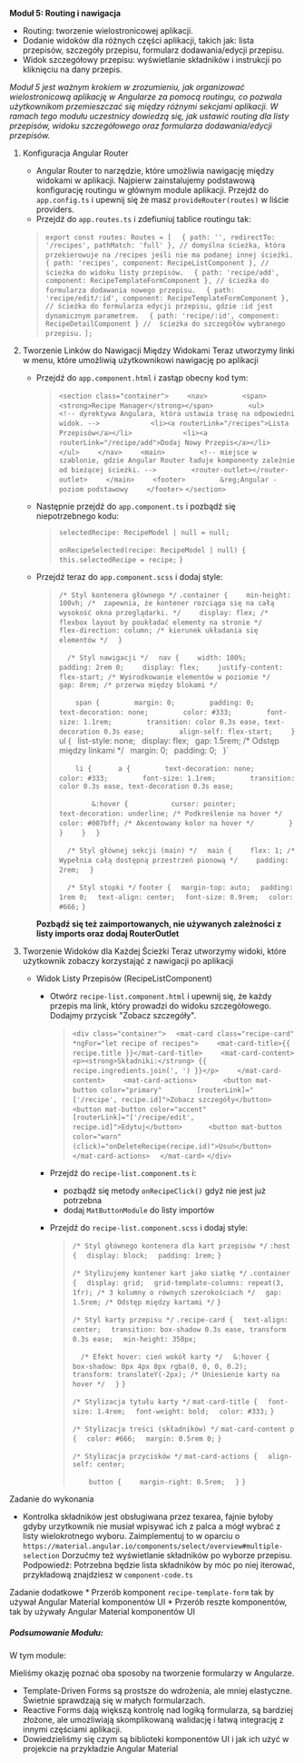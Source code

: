 **Moduł 5: Routing i nawigacja**
* Routing: tworzenie wielostronicowej aplikacji.
* Dodanie widoków dla różnych części aplikacji, takich jak: lista przepisów, szczegóły przepisu, formularz dodawania/edycji przepisu.
* Widok szczegółowy przepisu: wyświetlanie składników i instrukcji po kliknięciu na dany przepis.
  
_Moduł 5 jest ważnym krokiem w zrozumieniu, jak organizować wielostronicową aplikację w Angularze za pomocą routingu, co pozwala użytkownikom przemieszczać się między różnymi sekcjami aplikacji. W ramach tego modułu uczestnicy dowiedzą się, jak ustawić routing dla listy przepisów, widoku szczegółowego oraz formularza dodawania/edycji przepisów._


1. Konfiguracja Angular Router
   * Angular Router to narzędzie, które umożliwia nawigację między widokami w aplikacji. Najpierw zainstalujemy podstawową konfigurację routingu w głównym module aplikacji.
   Przejdź do `app.config.ts` i upewnij się że masz `provideRouter(routes)` w liście providers.
   * Przejdź do `app.routes.ts` i zdefiuniuj tablice routingu tak:
    > `export const routes: Routes = [`
    > `  { path: '', redirectTo: '/recipes', pathMatch: 'full' }, // domyślna ścieżka, która przekierowuje na /recipes jeśli nie ma podanej innej ścieżki.`
    > `  { path: 'recipes', component: RecipeListComponent }, // ścieżka do widoku listy przepisów.`
    > `  { path: 'recipe/add', component: RecipeTemplateFormComponent }, // ścieżka do formularza dodawania nowego przepisu.`
    > `  { path: 'recipe/edit/:id', component: RecipeTemplateFormComponent }, // ścieżka do formularza edycji przepisu, gdzie :id jest dynamicznym parametrem.`
    > `  { path: 'recipe/:id', component: RecipeDetailComponent } //  ścieżka do szczegółów wybranego przepisu.`
    > `];`

2. Tworzenie Linków do Nawigacji Między Widokami
   Teraz utworzymy linki w menu, które umożliwią użytkownikowi nawigację po aplikacji

    * Przejdź do `app.component.html` i zastąp obecny kod tym:
      > `<section class="container">`
      > `    <nav>`
      > `        <span><strong>Recipe Manager</strong></span>`
      > `        <ul>`
      > `            <!-- dyrektywa Angulara, która ustawia trasę na odpowiedni widok. -->`
      > `            <li><a routerLink="/recipes">Lista Przepisów</a></li>`
      > `            <li><a routerLink="/recipe/add">Dodaj Nowy Przepis</a></li>`
      > `        </ul>`
      > `    </nav>`
      > `    <main>`
      > `        <!-- miejsce w szablonie, gdzie Angular Router ładuje komponenty zależnie od bieżącej ścieżki. -->`
      > `        <router-outlet></router-outlet>`
      > `    </main>`
      > `    <footer>`
      > `        &reg;Angular - poziom podstawowy`
      > `    </footer>`
      > `</section>`

    * Następnie przejdź do `app.component.ts` i pozbądź się niepotrzebnego kodu:
        > `selectedRecipe: RecipeModel | null = null;`
        >
        > `onRecipeSelected(recipe: RecipeModel | null) {`
        > `  this.selectedRecipe = recipe;`
        > `}`

    * Przejdź teraz do `app.component.scss` i dodaj style:
      > `/* Styl kontenera głównego */`
      > `.container {`
      > `    min-height: 100vh; /*  zapewnia, że kontener rozciąga się na całą wysokość okna przeglądarki. */`
      > `    display: flex; /* flexbox layout by poukładać elementy na stronie */`
      > `    flex-direction: column; /* kierunek układania się elementów */`
      > `  }`
      > 
      > `  /* Styl nawigacji */`
      > `  nav {`
      > `    width: 100%;`
      > `    padding: 2rem 0;`
      > `    display: flex;`
      > `    justify-content: flex-start; /* Wyśrodkowanie elementów w poziomie */`
      > `    gap: 8rem; /* przerwa między blokami */`
      > 
      > `    span {`
      > `        margin: 0;`
      > `        padding: 0;`
      > `        text-decoration: none;`
      > `        color: #333;`
      > `        font-size: 1.1rem;`
      > `        transition: color 0.3s ease, text-decoration 0.3s ease;`
      > `        align-self: flex-start;`
      > `    }`
      > `
      > `    ul {`
      > `      list-style: none;`
      > `      display: flex;`
      > `      gap: 1.5rem; /* Odstęp między linkami */`
      > `      margin: 0;`
      > `      padding: 0;`
      > `    }`
      > 
      > `    li {`
      > `      a {`
      > `        text-decoration: none;`
      > `        color: #333;`
      > `        font-size: 1.1rem;`
      > `        transition: color 0.3s ease, text-decoration 0.3s ease;`
      > 
      > `        &:hover {`
      > `          cursor: pointer;`
      > `          text-decoration: underline; /* Podkreślenie na hover */`
      > `          color: #007bff; /* Akcentowany kolor na hover */`
      > `        }`
      > `      }`
      > `    }`
      > `  }`
      > 
      > `  /* Styl głównej sekcji (main) */`
      > `  main {`
      > `    flex: 1; /* Wypełnia całą dostępną przestrzeń pionową */`
      > `    padding: 2rem;`
      > `  }`
      > 
      > `  /* Styl stopki */`
      > `footer {`
      > `  margin-top: auto;`
      > `  padding: 1rem 0;`
      > `  text-align: center;`
      > `  font-size: 0.9rem;`
      > `  color: #666;`
      > `}`


        **Pozbądź się też zaimportowanych, nie używanych zależności z listy imports oraz dodaj RouterOutlet**

3. Tworzenie Widoków dla Każdej Ścieżki
    Teraz utworzymy widoki, które użytkownik zobaczy korzystająć z nawigacji po aplikacji

    * Widok Listy Przepisów (RecipeListComponent)
      * Otwórz `recipe-list.component.html` i upewnij się, że każdy przepis ma link, który prowadzi do widoku szczegółowego. Dodajmy przycisk "Zobacz szczegóły".
        > `<div class="container">`
        > `  <mat-card class="recipe-card" *ngFor="let recipe of recipes">`
        > `    <mat-card-title>{{ recipe.title }}</mat-card-title>`
        > `    <mat-card-content>`
        > `      <p><strong>Składniki:</strong> {{ recipe.ingredients.join(', ') }}</p>`
        > `    </mat-card-content>`
        > `    <mat-card-actions>`
        > `      <button mat-button color="primary"`
        > `        [routerLink]="['/recipe', recipe.id]">Zobacz szczegóły</button>`
        > `      <button mat-button color="accent"`
        > `        [routerLink]="['/recipe/edit', recipe.id]">Edytuj</button>`
        > `      <button mat-button color="warn"`
        > `        (click)="onDeleteRecipe(recipe.id)">Usuń</button>`
        > `    </mat-card-actions>`
        > `  </mat-card>`
        > `</div>`

      * Przejdź do `recipe-list.component.ts` i: 
        * pozbądź się metody `onRecipeClick()` gdyż nie jest już potrzebna
        * dodaj `MatButtonModule` do listy importów

      * Przejdź do `recipe-list.component.scss` i dodaj style:
        > `/* Styl głównego kontenera dla kart przepisów */`
        > `:host {`
        > `  display: block;`
        > `  padding: 1rem;`
        > `}`
        > 
        > `/* Stylizujemy kontener kart jako siatkę */`
        > `.container {`
        > `  display: grid;`
        > `  grid-template-columns: repeat(3, 1fr); /* 3 kolumny o równych szerokościach */`
        > `  gap: 1.5rem; /* Odstęp między kartami */`
        > `}`
        > 
        > `/* Styl karty przepisu */`
        > `.recipe-card {`
        > `  text-align: center;`
        > `  transition: box-shadow 0.3s ease, transform 0.3s ease;`
        > `  min-height: 350px;`
        > 
        > `  /* Efekt hover: cień wokół karty */`
        > `  &:hover {`
        > `    box-shadow: 0px 4px 8px rgba(0, 0, 0, 0.2);`
        > `    transform: translateY(-2px); /* Uniesienie karty na hover */`
        > `  }`
        > `}`
        > 
        > `/* Stylizacja tytułu karty */`
        > `mat-card-title {`
        > `  font-size: 1.4rem;`
        > `  font-weight: bold;`
        > `  color: #333;`
        > `}`
        > 
        > `/* Stylizacja treści (składników) */`
        > `mat-card-content p {`
        > `  color: #666;`
        > `  margin: 0.5rem 0;`
        > `}`
        > 
        > `/* Stylizacja przycisków */`
        > `mat-card-actions {`
        > `  align-self: center;`
        > 
        > `    button {`
        > `    margin-right: 0.5rem;`
        > `  }`
        > `}`


Zadanie do wykonania
  * Kontrolka składników jest obsługiwana przez texarea, fajnie byłoby gdyby urzytkownik nie musiał wpisywać ich z palca a mógł wybrać z listy wielokrotnego wyboru. Zaimplementuj to w oparciu o `https://material.angular.io/components/select/overview#multiple-selection`
  Dorzućmy też wyświetlanie składników po wyborze przepisu.
  Podpowiedź: Potrzebna będzie lista składników by móc po niej iterować, przykładową znajdziesz w `component-code.ts`

Zadanie dodatkowe
    * Przerób komponent `recipe-template-form` tak by używał Angular Material komponentów UI
    * Przerób reszte komponentów, tak by używały Angular Material komponentów UI

##### Podsumowanie Modułu:
W tym module:

Mieliśmy okazję poznać oba sposoby na tworzenie formularzy w Angularze.
* Template-Driven Forms są prostsze do wdrożenia, ale mniej elastyczne. Świetnie sprawdzają się w małych formularzach.
* Reactive Forms dają większą kontrolę nad logiką formularza, są bardziej złożone, ale umożliwiają skomplikowaną walidację i łatwą integrację z innymi częściami aplikacji.
* Dowiedzieliśmy się czym są biblioteki komponentów UI i jak ich użyć w projekcie na przykładzie Angular Material
